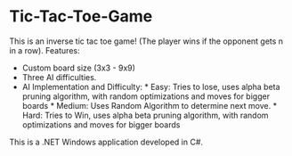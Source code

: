 # Tic-Tac-Toe-Game

This is an inverse tic tac toe game! (The player wins if the opponent gets n in a row). Features:

* Custom board size (3x3 - 9x9)
*  Three AI difficulties.
* AI Implementation and Difficulty:
           * Easy: Tries to lose, uses alpha beta pruning algorithm, with random optimizations and moves for bigger boards
           * Medium: Uses Random Algorithm to determine next move.
           * Hard: Tries to Win, uses alpha beta pruning algorithm, with random optimizations and moves for bigger boards
           
This is a .NET Windows application developed in C#.
